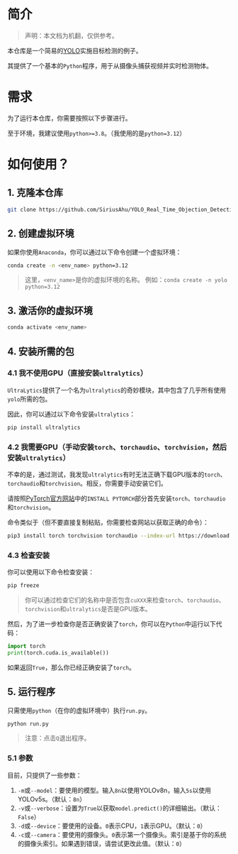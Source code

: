 # 简介

> 声明：本文档为机翻，仅供参考。

本仓库是一个简易的[YOLO](https://pjreddie.com/darknet/yolo/)实施目标检测的例子。

其提供了一个基本的`Python`程序，用于从摄像头捕获视频并实时检测物体。

# 需求

为了运行本仓库，你需要按照以下步骤进行。

至于环境，我建议使用`python>=3.8`。（我使用的是`python=3.12`）

# 如何使用？

## 1. 克隆本仓库

```bash
git clone https://github.com/SiriusAhu/YOLO_Real_Time_Objection_Detection_Simple_Example
```

## 2. 创建虚拟环境

如果你使用`Anaconda`，你可以通过以下命令创建一个虚拟环境：

```bash
conda create -n <env_name> python=3.12
```

> 这里，`<env_name>`是你的虚拟环境的名称。
> 例如：`conda create -n yolo python=3.12`

## 3. 激活你的虚拟环境

```bash
conda activate <env_name>
```

## 4. 安装所需的包

### 4.1 我不使用GPU（直接安装`ultralytics`）

`UltraLytics`提供了一个名为`ultralytics`的奇妙模块，其中包含了几乎所有使用`yolo`所需的包。

因此，你可以通过以下命令安装`ultralytics`：

```bash
pip install ultralytics
```

### 4.2 我需要GPU（手动安装`torch`、`torchaudio`、`torchvision`，然后安装`ultralytics`）
不幸的是，通过测试，我发现`ultralytics`有时无法正确下载GPU版本的`torch`、`torchaudio`和`torchvision`。相反，你需要手动安装它们。

请按照[PyTorch官方网站](https://pytorch.org)中的`INSTALL PYTORCH`部分首先安装`torch`、`torchaudio`和`torchvision`。

命令类似于（但不要直接复制粘贴，你需要检查网站以获取正确的命令）：

```bash
pip3 install torch torchvision torchaudio --index-url https://download.pytorch.org/whl/cu118
```
### 4.3 检查安装

你可以使用以下命令检查安装：

```bash
pip freeze
```

> 你可以通过检查它们的名称中是否包含`cuXXX`来检查`torch`、`torchaudio`、`torchvision`和`ultralytics`是否是GPU版本。

然后，为了进一步检查你是否正确安装了`torch`，你可以在`Python`中运行以下代码：

```python
import torch
print(torch.cuda.is_available())
```
如果返回`True`，那么你已经正确安装了`torch`。

## 5. 运行程序

只需使用`python`（在你的虚拟环境中）执行`run.py`。

```bash
python run.py
```

> 注意：点击`Q`退出程序。

### 5.1 参数

目前，只提供了一些参数：

1. `-m`或`--model`：要使用的模型。输入`8n`以使用YOLOv8n，输入`5s`以使用YOLOv5s。（默认：`8n`）
2. `-v`或`--verbose`：设置为`True`以获取`model.predict()`的详细输出。（默认：`False`）
3. `-d`或`--device`：要使用的设备。`0`表示CPU，`1`表示GPU。（默认：`0`）
4. `-c`或`--camera`：要使用的摄像头。`0`表示第一个摄像头。索引是基于你的系统的摄像头索引。如果遇到错误，请尝试更改此值。（默认：`0`）